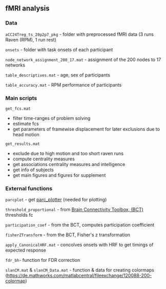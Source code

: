 
## fMRI analysis

### Data

`aCC24Treg_ts_20p2p7_pkg` - folder with preprocessed fMRI data (3 runs Raven (RPM), 1 run rest)

`onsets` - folder with task onsets of each participant
	
`node_network_assignment_200_17.mat` - assignment of the 200 nodes to 17 networks

`table_descriptives.mat` - age, sex of participants

`table_accuracy.mat` - RPM performance of participants

### Main scripts	

`get_fcs.mat`

  - filter time-ranges of problem solving 
  - estimate fcs
  - get parameters of framewise displacement for later exclusions due to head motion	

`get_results.mat`

  - exclude due to high motion and too short raven runs
  - compute centrality measures 
  - get associations centrality measures and intelligence
  - get info of subjects
  - get main figures and figures for supplement
	

### External functions	

`parcplot` - get [parc_plotter](https://github.com/faskowit/parc_plotter) (needed for plotting)
		
`threshold_proportional` - from [Brain Connectivity Toolbox, (BCT)](https://sites.google.com/site/bctnet/home) thresholds fc

`participation_coef` - from the BCT, computes participation coefficient

`fisherZTransform` - from the BCT, Fisher's z transformation

`apply_CanonicalHRF.mat` - concolves onsets with HRF to get timings of expected response

`fdr_bh`- function for FDR correction

`slanCM.mat` & `slanCM_Data.mat` - function & data for creating colormaps (https://de.mathworks.com/matlabcentral/fileexchange/120088-200-colormap)

